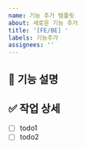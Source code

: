 ```yaml
---
name: 기능 추가 템플릿
about: 새로운 기능 추가
title: '[FE/BE] '
labels: 기능추가
assignees: ''
---
```


## 📌 기능 설명

## ✅ 작업 상세

- [ ] todo1
- [ ] todo2
